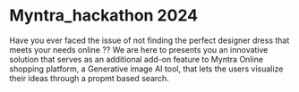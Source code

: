 # Myntra_hackathon 2024

Have you ever faced the issue of not finding the perfect designer dress that meets your needs online ??
We are here to presents you an innovative solution that serves as an additional add-on feature to Myntra Online shopping platform, a Generative image AI tool, that lets the users visualize their ideas through a propmt based search. 
